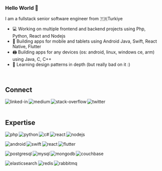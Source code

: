 ### Hello World 👋
I am a fullstack senior software engineer from :tr:Turkiye
- :computer:  Working on multiple frontend and backend projects using Php, Python, React and Nodejs
- :iphone:  Building apps for mobile and tablets using Android Java, Swift, React Native, Flutter
- :printer: Building apps for any devices (os: android, linux, windows ce, arm) using Java, C, C++
- :art: Learning design patterns in depth (but really bad on it :)
<br>

## Connect
[<img align="left" alt="linked-in" src="https://img.shields.io/badge/linkedin-%230077B5.svg?&style=for-the-badge&logo=linkedin&logoColor=white" />](https://www.linkedin.com/in/imrtylmz)
[<img align="left" alt="medium" src="https://img.shields.io/badge/medium-%2312100E.svg?&style=for-the-badge&logo=medium&logoColor=white" />](https://medium.com/@imrtylmz)
[<img align="left" alt="stack-overflow" src="https://img.shields.io/badge/stack%20overflow-FE7A16?logo=stack-overflow&logoColor=white&style=for-the-badge" />](https://stackoverflow.com/users/3185871/imrtylmz)
[<img align="left" alt="twitter" src="https://img.shields.io/badge/twitter-%231DA1F2.svg?&style=for-the-badge&logo=twitter&logoColor=white" />](https://twitter.com/imrtylmz)
<br>
<br>
## Expertise
[<img align="left" alt="php" src="https://img.shields.io/badge/php-777BB4.svg?style=for-the-badge&logo=php&logoColor=white" />](https://www.php.net/)
[<img align="left" alt="python" src="https://img.shields.io/badge/python-3776AB.svg?style=for-the-badge&logo=python&logoColor=white" />](https://www.python.org/)
[<img align="left" alt="c#" src="https://img.shields.io/badge/C%20Sharp-239120.svg?style=for-the-badge&logo=C%20Sharp&logoColor=white" />](https://docs.microsoft.com/en-us/dotnet/csharp/)
[<img align="left" alt="react" src="https://img.shields.io/badge/react%20-%2320232a.svg?&style=for-the-badge&logo=react&logoColor=%2361DAFB" />](https://reactjs.org/)
[<img align="left" alt="nodejs" src="https://img.shields.io/badge/node.js%20-%2343853D.svg?&style=for-the-badge&logo=node.js&logoColor=white" />](https://nodejs.org/)

&nbsp;

[<img align="left" alt="android" src="https://img.shields.io/badge/Android-3DDC84?logo=android&logoColor=white&style=for-the-badge" />](https://developer.android.com/)
[<img align="left" alt="swift" src="https://img.shields.io/badge/Swift-FA7343.svg?style=for-the-badge&logo=Swift&logoColor=white" />](https://developer.apple.com/swift/)
[<img align="left" alt="react" src="https://img.shields.io/badge/react%20native-%2320232a.svg?&style=for-the-badge&logo=react&logoColor=%2361DAFB" />](https://reactnative.dev/)
[<img align="left" alt="flutter" src="https://img.shields.io/badge/flutter-02569B.svg?style=for-the-badge&logo=flutter&logoColor=white" />](https://flutter.dev/)

&nbsp;

[<img align="left" alt="postgresql" src="https://img.shields.io/badge/postgres-4169E1.svg?&style=for-the-badge&logo=postgresql&logoColor=white" />](https://www.postgresql.org/)
[<img align="left" alt="mysql" src="https://img.shields.io/badge/mysql%20&%20mariadb-4479A1.svg?style=for-the-badge&logo=MySQL&logoColor=white" />](https://www.mysql.com/)
[<img align="left" alt="mongodb" src="https://img.shields.io/badge/MongoDB-47A248.svg?style=for-the-badge&logo=MongoDB&logoColor=white" />](https://www.mongodb.com/)
[<img align="left" alt="couchbase" src="https://img.shields.io/badge/Couchbase-EA2328.svg?style=for-the-badge&logo=Couchbase&logoColor=white" />](https://www.couchbase.com/)

&nbsp;

[<img align="left" alt="elasticsearch" src="https://img.shields.io/badge/Elasticsearch-005571.svg?style=for-the-badge&logo=Elasticsearch&logoColor=white" />](https://github.com/elastic/elasticsearch)
[<img align="left" alt="redis" src="https://img.shields.io/badge/Redis-DC382D.svg?style=for-the-badge&logo=Redis&logoColor=white" />](https://redis.io/)
[<img align="left" alt="rabbitmq" src="https://img.shields.io/badge/RabbitMQ-FF6600.svg?style=for-the-badge&logo=RabbitMQ&logoColor=white" />](https://www.rabbitmq.com/)
<br>
<br>
